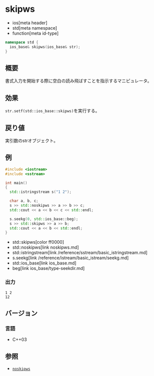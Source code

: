 # skipws
* ios[meta header]
* std[meta namespace]
* function[meta id-type]

```cpp
namespace std {
  ios_base& skipws(ios_base& str);
}
```

## 概要
書式入力を開始する際に空白の読み飛ばすことを指示するマニピュレータ。

## 効果
`str.setf(std::ios_base::skipws)`を実行する。

## 戻り値
実引数のstrオブジェクト。

## 例
```cpp example
#include <iostream>
#include <sstream>

int main()
{
  std::istringstream s("1 2");

  char a, b, c;
  s >> std::noskipws >> a >> b >> c;
  std::cout << a << b << c << std::endl;

  s.seekg(0, std::ios_base::beg);
  s >> std::skipws >> a >> b;
  std::cout << a << b << std::endl;
}
```
* std::skipws[color ff0000]
* std::noskipws[link noskipws.md]
* std::istringstream[link /reference/sstream/basic_istringstream.md]
* s.seekg[link /reference/istream/basic_istream/seekg.md]
* std::ios_base[link ios_base.md]
* beg[link ios_base/type-seekdir.md]

### 出力
```
1 2
12
```

## バージョン
### 言語
- C++03

## 参照
- [`noskipws`](noskipws.md)
